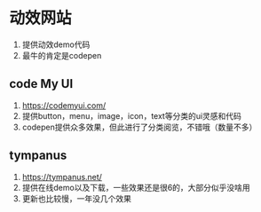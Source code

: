 # 动效网站

1. 提供动效demo代码
2. 最牛的肯定是codepen

## code My UI
1. https://codemyui.com/
1. 提供button，menu，image，icon，text等分类的ui灵感和代码
1. codepen提供众多效果，但此进行了分类阅览，不错哦（数量不多）

## tympanus
1. https://tympanus.net/
1. 提供在线demo以及下载，一些效果还是很6的，大部分似乎没啥用
1. 更新也比较慢，一年没几个效果